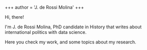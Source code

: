 +++
author = 'J. de Rossi Molina'
+++

Hi, there!

I'm J. de Rossi Molina, PhD candidate in History that writes about international politics with data science. 

Here you check my work, and some topics about my research.